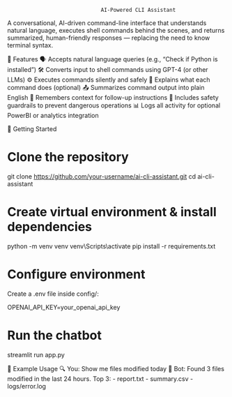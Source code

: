                                   AI-Powered CLI Assistant
A conversational, AI-driven command-line interface that understands natural language, executes shell commands behind the scenes, and returns summarized, human-friendly responses — replacing the need to know terminal syntax.

🚀 Features
🗣️ Accepts natural language queries (e.g., “Check if Python is installed”)
🛠️ Converts input to shell commands using GPT-4 (or other LLMs)
⚙️ Executes commands silently and safely
📘 Explains what each command does (optional)
📤 Summarizes command output into plain English
🧠 Remembers context for follow-up instructions
🔐 Includes safety guardrails to prevent dangerous operations
📊 Logs all activity for optional PowerBI or analytics integration



🧪 Getting Started

# Clone the repository
git clone https://github.com/your-username/ai-cli-assistant.git
cd ai-cli-assistant

# Create virtual environment & install dependencies
python -m venv venv
venv\Scripts\activate
pip install -r requirements.txt

# Configure environment
Create a .env file inside config/:

OPENAI_API_KEY=your_openai_api_key

# Run the chatbot
streamlit run app.py


💬 Example Usage
🔍 You: Show me files modified today
🤖 Bot: Found 3 files modified in the last 24 hours. Top 3:
       - report.txt
       - summary.csv
       - logs/error.log